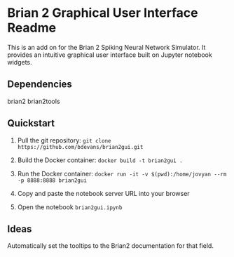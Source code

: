 Brian 2 Graphical User Interface Readme
=======================================

This is an add on for the Brian 2 Spiking Neural Network Simulator. It provides
an intuitive graphical user interface built on Jupyter notebook widgets.


Dependencies
------------

brian2
brian2tools


Quickstart
----------

1. Pull the git repository:
    `git clone https://github.com/bdevans/brian2gui.git`

2. Build the Docker container:
    `docker build -t brian2gui .`

3. Run the Docker container:
    `docker run -it -v $(pwd):/home/jovyan --rm -p 8888:8888 brian2gui`

4. Copy and paste the notebook server URL into your browser

5. Open the notebook `brian2gui.ipynb`



Ideas
-----

Automatically set the tooltips to the Brian2 documentation for that field.
